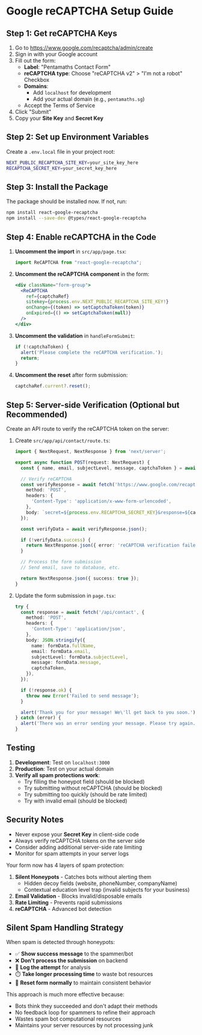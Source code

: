 # Google reCAPTCHA Setup Guide

## Step 1: Get reCAPTCHA Keys

1. Go to https://www.google.com/recaptcha/admin/create
2. Sign in with your Google account
3. Fill out the form:
   - **Label**: "Pentamaths Contact Form"
   - **reCAPTCHA type**: Choose "reCAPTCHA v2" > "I'm not a robot" Checkbox
   - **Domains**:
     - Add `localhost` for development
     - Add your actual domain (e.g., `pentamaths.sg`)
   - Accept the Terms of Service
4. Click "Submit"
5. Copy your **Site Key** and **Secret Key**

## Step 2: Set up Environment Variables

Create a `.env.local` file in your project root:

```bash
NEXT_PUBLIC_RECAPTCHA_SITE_KEY=your_site_key_here
RECAPTCHA_SECRET_KEY=your_secret_key_here
```

## Step 3: Install the Package

The package should be installed now. If not, run:
```bash
npm install react-google-recaptcha
npm install --save-dev @types/react-google-recaptcha
```

## Step 4: Enable reCAPTCHA in the Code

1. **Uncomment the import** in `src/app/page.tsx`:
   ```typescript
   import ReCAPTCHA from "react-google-recaptcha";
   ```

2. **Uncomment the reCAPTCHA component** in the form:
   ```jsx
   <div className="form-group">
     <ReCAPTCHA
       ref={captchaRef}
       sitekey={process.env.NEXT_PUBLIC_RECAPTCHA_SITE_KEY!}
       onChange={(token) => setCaptchaToken(token)}
       onExpired={() => setCaptchaToken(null)}
     />
   </div>
   ```

3. **Uncomment the validation** in `handleFormSubmit`:
   ```typescript
   if (!captchaToken) {
     alert('Please complete the reCAPTCHA verification.');
     return;
   }
   ```

4. **Uncomment the reset** after form submission:
   ```typescript
   captchaRef.current?.reset();
   ```

## Step 5: Server-side Verification (Optional but Recommended)

Create an API route to verify the reCAPTCHA token on the server:

1. Create `src/app/api/contact/route.ts`:
   ```typescript
   import { NextRequest, NextResponse } from 'next/server';

   export async function POST(request: NextRequest) {
     const { name, email, subjectLevel, message, captchaToken } = await request.json();

     // Verify reCAPTCHA
     const verifyResponse = await fetch('https://www.google.com/recaptcha/api/siteverify', {
       method: 'POST',
       headers: {
         'Content-Type': 'application/x-www-form-urlencoded',
       },
       body: `secret=${process.env.RECAPTCHA_SECRET_KEY}&response=${captchaToken}`,
     });

     const verifyData = await verifyResponse.json();

     if (!verifyData.success) {
       return NextResponse.json({ error: 'reCAPTCHA verification failed' }, { status: 400 });
     }

     // Process the form submission
     // Send email, save to database, etc.

     return NextResponse.json({ success: true });
   }
   ```

2. Update the form submission in `page.tsx`:
   ```typescript
   try {
     const response = await fetch('/api/contact', {
       method: 'POST',
       headers: {
         'Content-Type': 'application/json',
       },
       body: JSON.stringify({
         name: formData.fullName,
         email: formData.email,
         subjectLevel: formData.subjectLevel,
         message: formData.message,
         captchaToken,
       }),
     });

     if (!response.ok) {
       throw new Error('Failed to send message');
     }

     alert('Thank you for your message! We\'ll get back to you soon.');
   } catch (error) {
     alert('There was an error sending your message. Please try again.');
   }
   ```

## Testing

1. **Development**: Test on `localhost:3000`
2. **Production**: Test on your actual domain
3. **Verify all spam protections work**:
   - Try filling the honeypot field (should be blocked)
   - Try submitting without reCAPTCHA (should be blocked)
   - Try submitting too quickly (should be rate limited)
   - Try with invalid email (should be blocked)

## Security Notes

- Never expose your **Secret Key** in client-side code
- Always verify reCAPTCHA tokens on the server side
- Consider adding additional server-side rate limiting
- Monitor for spam attempts in your server logs

Your form now has 4 layers of spam protection:
1. **Silent Honeypots** - Catches bots without alerting them
   - Hidden decoy fields (website, phoneNumber, companyName)
   - Contextual education level trap (invalid subjects for your business)
2. **Email Validation** - Blocks invalid/disposable emails
3. **Rate Limiting** - Prevents rapid submissions
4. **reCAPTCHA** - Advanced bot detection

## Silent Spam Handling Strategy

When spam is detected through honeypots:
- ✅ **Show success message** to the spammer/bot
- ❌ **Don't process the submission** on backend
- 📝 **Log the attempt** for analysis
- ⏱️ **Take longer processing time** to waste bot resources
- 🔄 **Reset form normally** to maintain consistent behavior

This approach is much more effective because:
- Bots think they succeeded and don't adapt their methods
- No feedback loop for spammers to refine their approach
- Wastes spam bot computational resources
- Maintains your server resources by not processing junk